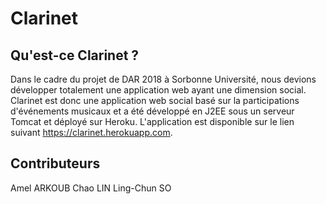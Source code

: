 
# Clarinet

## Qu'est-ce Clarinet ?

Dans le cadre du projet de DAR 2018 à Sorbonne Université, nous devions développer totalement une application web ayant une dimension social. Clarinet est donc une application web social basé sur la participations d'événements musicaux et a été développé en J2EE sous un serveur Tomcat et déployé sur Heroku. L'application est disponible sur le lien suivant https://clarinet.herokuapp.com.

## Contributeurs
Amel ARKOUB
Chao LIN
Ling-Chun SO


